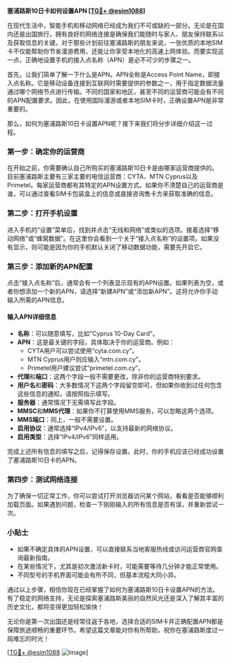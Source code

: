 **塞浦路斯10日卡如何设置APN [[TG💪+ @esim1088](https://t.me/s/esim1088)]**

在现代生活中，智能手机和移动网络已经成为我们不可或缺的一部分。无论是在国内还是出国旅行，拥有良好的网络连接是确保我们能随时与家人、朋友保持联系以及获取信息的关键。对于那些计划前往塞浦路斯的朋友来说，一张优质的本地SIM卡不仅能帮助你节省漫游费用，还能让你享受本地化的高速上网体验。而要实现这一点，正确地设置手机的接入点名称（APN）是必不可少的步骤之一。

首先，让我们简单了解一下什么是APN。APN全称是Access Point Name，即接入点名称。它是移动设备连接到互联网时需要提供的参数之一，用于指定数据流量通过哪个网络节点进行传输。不同的国家和地区，甚至不同的运营商可能会有不同的APN配置要求。因此，在使用国际漫游或者本地SIM卡时，正确设置APN是非常重要的。

那么，如何为塞浦路斯10日卡设置APN呢？接下来我们将分步详细介绍这一过程。

### 第一步：确定你的运营商

在开始之前，你需要确认自己所购买的塞浦路斯10日卡是由哪家运营商提供的。目前塞浦路斯主要有三家主要的电信运营商：CYTA、MTN Cyprus以及Primetel。每家运营商都有其特定的APN设置方式。如果你不清楚自己的运营商是谁，可以通过查看SIM卡包装盒上的信息或直接咨询售卡方来获取准确的信息。

### 第二步：打开手机设置

进入手机的“设置”菜单后，找到并点击“无线和网络”或类似的选项。接着选择“移动网络”或“蜂窝数据”。在这里你会看到一个关于“接入点名称”的设置项。如果没有显示，则可能是因为你的手机默认关闭了移动数据功能，需要先开启它。

### 第三步：添加新的APN配置

点击“接入点名称”后，通常会有一个列表显示现有的APN设置。如果列表为空，或者你想添加一个新的APN，请选择“新建APN”或“添加新APN”。这将允许你手动输入所需的APN信息。

#### 输入APN详细信息

- **名称**：可以随意填写，比如“Cyprus 10-Day Card”。
- **APN**：这是最关键的字段，具体取决于你的运营商。例如：
  - CYTA用户可以尝试使用“cyta.com.cy”。
  - MTN Cyprus用户则应输入“mtn.com.cy”。
  - Primetel用户建议尝试“primetel.com.cy”。
- **代理**和**端口**：这两个字段一般不需要更改，除非你的运营商特别要求。
- **用户名**和**密码**：大多数情况下这两个字段留空即可，但如果你收到过任何包含这些信息的通知，请按照指示填写。
- **服务器**：通常情况下无需填写此字段。
- **MMSC**和**MMS代理**：如果你不打算使用MMS服务，可以忽略这两个选项。
- **MMS端口**：同上，一般不需要设置。
- **启用协议**：通常选择“IPv4/IPv6”，以支持最新的网络协议。
- **启用类型**：选择“IPv4/IPv6”同样适用。

完成上述所有信息的填写之后，记得保存设置。此时，你的手机应该已经成功设置了塞浦路斯10日卡的APN。

### 第四步：测试网络连接

为了确保一切正常工作，你可以尝试打开浏览器访问某个网站，看看是否能够顺利加载页面。如果遇到问题，检查一下刚刚输入的所有信息是否有误，并重新尝试一次。

### 小贴士

- 如果不确定具体的APN设置，可以直接联系当地客服热线或访问运营商官网查询最新指南。
- 在某些情况下，尤其是初次激活新卡时，可能需要等待几分钟才能正常使用。
- 不同型号的手机界面可能会有所不同，但基本流程大同小异。

通过以上步骤，相信你现在已经掌握了如何为塞浦路斯10日卡设置APN的方法。有了稳定的网络支持，无论是探索塞浦路斯美丽的自然风光还是深入了解其丰富的历史文化，都将变得更加轻松愉快！

无论你是第一次出国还是经常往返于各地，选择合适的SIM卡并正确配置APN都是保障旅途顺畅的重要环节。希望这篇文章能对你有所帮助，祝你在塞浦路斯度过一段难忘的时光！

[[TG💪+ @esim1088](https://t.me/s/esim1088) ![Image](https://i.postimg.cc/4NQfJmqS/Snipaste-2025-05-13-00-14-12.png)]